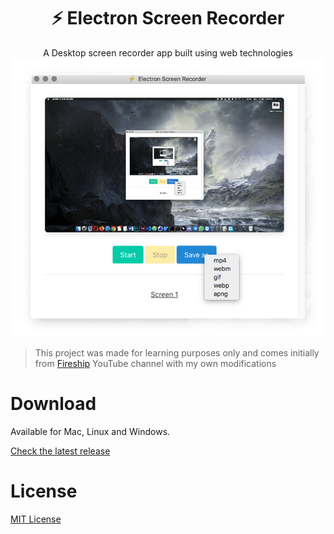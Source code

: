 <h1 align="center">⚡ Electron Screen Recorder</h1>

<p align="center">
  A Desktop screen recorder app built using web technologies
  <img src=".github/img/screenshot.png" alt="screenshot" />
</p>

> This project was made for learning purposes only and comes initially from [Fireship](https://www.youtube.com/channel/UCsBjURrPoezykLs9EqgamOA) YouTube channel with my own modifications

# Download
Available for Mac, Linux and Windows.

[Check the latest release](https://github.com/daltonmenezes/electron-screen-recorder/releases/latest)

# License
[MIT License](/LICENSE)
